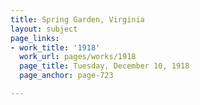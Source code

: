 ```yaml
---
title: Spring Garden, Virginia
layout: subject
page_links:
- work_title: '1918'
  work_url: pages/works/1918
  page_title: Tuesday, December 10, 1918
  page_anchor: page-723

---
```


